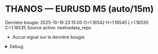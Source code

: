 # THANOS — EURUSD M5 (auto/15m)
Dernière bougie: 2025-10-19 23:15:00  O=1.16542  H=1.16545  L=1.16530  C=1.16535
Source active: twelvedata_repo

- Aucun signal sur la dernière bougie.

<details><summary>Debug</summary>

- TD_API_KEY manquant.

</details>
